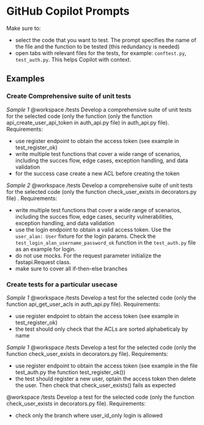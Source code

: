 # GitHub Copilot Prompts

Make sure to:

- select the code that you want to test. The prompt specifies the name of the file and the function to be tested (this redundancy is needed)
- open tabs with relevant files for the tests, for example: `conftest.py`, `test_auth.py`. This helps Copilot with context.

## Examples

### Create Comprehensive suite of unit tests

_Sample 1_
@workspace /tests Develop a comprehensive suite of unit tests for the selected code (only the function (only the function api_create_user_api_token in auth_api.py file) in auth_api.py file).
Requirements:

- use register endpoint to obtain the access token (see example in test_register_ok)
- write multiple test functions that cover a wide range of scenarios, including the succes flow, edge cases, exception handling, and data validation
- for the success case create a new ACL before creating the token

_Sample 2_
@workspace /tests Develop a comprehensive suite of unit tests for the selected code (only the function check_user_exists in decorators.py file) .
Requirements:

- write multiple test functions that cover a wide range of scenarios, including the succes flow, edge cases, security vulnerabilities, exception handling, and data validation
- use the login endpoint to obtain a valid access token. Use the `user_alan: User` fixture for the login params. Check the `test_login_alan_username_password_ok` function in the `test_auth.py` file as an example for login.
- do not use mocks. For the request parameter initialize the fastapi.Request class.
- make sure to cover all if-then-else branches

### Create tests for a particular usecase

_Sample 1_
@workspace /tests Develop a test for the selected code (only the function api_get_user_acls in auth_api.py file).
Requirements:

- use register endpoint to obtain the access token (see example in test_register_ok)
- the test should only check that the ACLs are sorted alphabeticaly by name

_Sample 1_
@workspace /tests Develop a test for the selected code (only the function check_user_exists in decorators.py file).
Requirements:

- use register endpoint to obtain the access token (see example in the file test_auth.py the function test_register_ok())
- the test should register a new user, optain the access token then delete the user. Then check that check_user_exists() fails as expected

@workspace /tests Develop a test for the selected code (only the function check_user_exists in decorators.py file).
Requirements:

- check only the branch where user_id_only login is allowed
